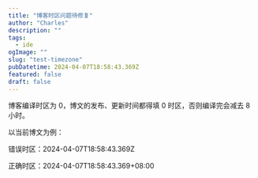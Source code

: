 ```yaml
---
title: "博客时区问题待修复"
author: "Charles"
description: ""
tags:
  - ide
ogImage: ""
slug: "test-timezone"
pubDatetime: 2024-04-07T18:58:43.369Z
featured: false
draft: false
---
```


博客编译时区为 0，博文的发布、更新时间都得填 0 时区，否则编译完会减去 8 小时。

以当前博文为例：

错误时区：2024-04-07T18:58:43.369Z

正确时区：2024-04-07T18:58:43.369+08:00
